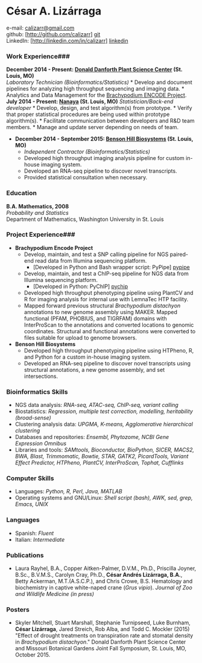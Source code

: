# César A. Lizárraga #
e-mail: <calizarr@gmail.com>  
github: [http://github.com/calizarr] [git]  
LinkedIn: [http://linkedin.com/in/calizarr] [linkedin]

### Work Experience###

**December 2014 - Present: [Donald Danforth Plant Science Center][ddpsc] (St. Louis, MO)**  
 *Laboratory Technician (Bioinformatics/Statistics)*
      * Develop and document pipelines for analyzing high throughput
        sequencing and imaging data.
      * Analytics and Data Management for the [Brachypodium ENCODE Project][encode].
**July 2014 - Present: [Nanaya][nanaya] (St. Louis, MO)**
 *Statistician/Back-end developer*
      * Develop, design, and test algorithm(s) from prototype.
      * Verify that proper statistical procedures are being used
        within prototype algorithm(s).
      * Facilitate communication between developers and R&D team
        members.
      * Manage and update server depending on needs of team.
  * **December 2014 - September 2015: [Benson Hill Biosystems][BHB]
    (St. Louis, MO)**
      * *Independent Contractor (Bioinformatics/Statistics)*
      * Developed high throughput imaging analysis pipeline for
        custom in-house imaging system.
      * Developed an RNA-seq pipeline to discover novel transcripts.
      * Provided statistical consultation when necessary.

### Education ###
**B.A. Mathematics, 2008**  
*Probability and Statistics*  
Department of Mathematics, Washington University in St. Louis

### Project Experience###

  * **Brachypodium Encode Project**
      * Develop, maintain, and test a SNP calling pipeline for NGS paired-end read data
        from Illumina sequencing platform.
          * [Developed in Python and Bash wrapper script: PyPipe] [pypipe]
      * Develop, maintain, and test a ChIP-seq pipeline for NGS data from Illumina
        sequencing platform.
          * [Developed in Python: PyChIP] [pychip]
      * Developed high throughput phenotyping pipeline using PlantCV
        and R for imaging analysis for internal use with LemnaTec HTP
        facility.
      * Mapped forward previous structural *Brachypodium distachyon* annotations
        to new genome assembly using MAKER. Mapped functional (PFAM,
        PHOBIUS, and TIGRFAM) domains with InterProScan to the
        annotations and converted locations to genomic
        coordinates. Structural and functional annotations were
        converted to files suitable for upload to genome browsers.
  * **Benson Hill Biosystems**
      * Developed high throughput phenotyping pipeline using HTPheno,
        R, and Python for a custom in-house imaging system.
      * Developed an RNA-seq pipeline to discover novel transcripts
        using structural annotations, a new genome assembly, and set
        intersections.

### Bioinformatics Skills ###
  * NGS data analysis: *RNA-seq, ATAC-seq, ChIP-seq, variant calling*
  * Biostatistics: *Regression, multiple test correction, modelling,
    heritability (broad-sense)*
  * Clustering analysis data: *UPGMA, K-means, Agglomerative
    hierarchical clustering*
  * Databases and repositories: *Ensembl, Phytozome, NCBI Gene
    Expression Omnibus*
  * Libraries and tools: *SAMtools, Bioconductor, BioPython, SICER,
    MACS2, BWA, Blast, Trimmomatic, Bowtie, STAR, GATK2, PicardTools,
    Variant Effect Predictor, HTPheno, PlantCV, InterProScan, Tophat,
    Cufflinks*

### Computer Skills ###
  * Languages: *Python, R, Perl, Java, MATLAB*
  * Operating systems and GNU/Linux: *Shell script (bash), AWK, sed,
  grep, Emacs, UNIX*

### Languages ###
  * Spanish: *Fluent*
  * Italian: *Intermediate*

### Publications  ###
  * Laura Rayhel, B.A., Copper Aitken-Palmer, D.V.M., Ph.D.,
    Priscilla Joyner, B.Sc., B.V.M.S., Carolyn Cray, Ph.D., **César
    Andrés Lizárraga, B.A.**, Betty Ackerman, M.T.(A.S.C.P.), and Chris
    Crowe, B.S. Hematology and biochemistry in captive white-naped
    crane (*Grus vipio*). *Journal of Zoo and Wildlife Medicine (in press)*

### Posters ###
  * Skyler Mitchell, Stuart Marshall, Stephanie Turnipseed, Luke
    Burnham, **César Lizárraga**, Jared Streich, Rob Alba, and Todd
    C. Mockler (2015) "Effect of drought treatments on transpiration
    rate and stomatal density in *Brachypodium distachyon*." Donald
    Danforth Plant Science Center and Missouri Botanical Gardens Joint
    Fall Symposium, St. Louis, MO, October 2015.
  

[git]: http://github.com/calizarr
[linkedin]: http://www.linkedin.com/in/calizarr
[ddpsc]: https://www.danforthcenter.org/
[encode]: http://genomicscience.energy.gov/research/DOEUSDA/abstracts/2014mockler_abstract.shtml
[BHB]: http://www.bensonhillbio.com/
[pypipe]: https://github.com/calizarr/PyPipeline/
[pychip]: https://github.com/calizarr/PyChIP-seq
[nanaya]: http://www.nanaya.co
